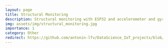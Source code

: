 ```yaml
---
layout: page
title: Structural Monitoring
description: Structural monitoring with ESP32 and accelerometer and gyroscope data
img: assets/img/structural_monitoring.jpg
importance: 1
category: Other
redirect: https://github.com/antonin-lfv/DataScience_IoT_projects/blob/main/Projets/Deformation_structure/README.md
---
```

